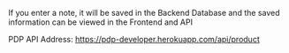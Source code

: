 If you enter a note, it will be saved in the Backend Database and the saved information can be viewed in the Frontend and API

PDP API Address: https://pdp-developer.herokuapp.com/api/product
